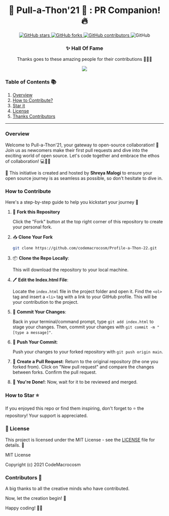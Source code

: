 


<div align="center">

# 🌟 Pull-a-Thon'21 🎉 : PR Companion! 🔥

</div>
<p align="center">
  <a href="https://github.com/CodeMacrocosm/Pull-a-Thon-21/stargazers">
    <img src="https://img.shields.io/github/stars/CodeMacrocosm/Pull-a-Thon-21?style=flat-square" alt="GitHub stars">
  </a>
  <a href="https://github.com/CodeMacrocosm/Pull-a-Thon-21/network">
    <img src="https://img.shields.io/github/forks/CodeMacrocosm/Pull-a-Thon-21?style=flat-square" alt="GitHub forks">
  </a>
  <a href="https://github.com/codemacrocosm/Pull-a-Thon-21/graphs/contributors">
    <img src="https://img.shields.io/github/contributors/codemacrocosm/Pull-a-Thon-21.svg" alt="GitHub contributors">
  </a>
  <img src="https://img.shields.io/github/license/CodeMacrocosm/Pull-a-Thon-21" alt="GitHub">
</p>

<div align="center">

### ✨ Hall Of Fame

Thanks goes to these amazing people for their contributions 🎉🎉🎉

<a href="https://github.com/codeMacrocosm/Pull-a-Thon-21/graphs/contributors">
  <img src="https://contrib.rocks/image?repo=codeMacrocosm/Pull-a-Thon-21" />
</a>

</div>




### Table of Contents 📚

1. [Overview](#overview)
3. [How to Contribute?](#how-to-contribute)
4. [Star it](#how-to-star-)
5. [License](#-license)
6. [Thanks Contributors](#contributors-)


---


### Overview

Welcome to Pull-a-Thon'21, your gateway to open-source collaboration! 🎉 Join us as newcomers make their first pull requests and dive into the exciting world of open source. Let's code together and embrace the ethos of collaboration! 💻🌟🙌

🌟 This initiative is created and hosted by **Shreya Malogi** to ensure your open source journey is as seamless as possible, so don't hesitate to dive in.

### How to Contribute 

Here's a step-by-step guide to help you kickstart your journey 🚀 

1. 🍴 **Fork this Repository** 

   Click the "Fork" button at the top right corner of this repository to create your personal fork.

2. 📥 **Clone Your Fork** 

   ```bash
   git clone https://github.com/codemacrocosm/Profile-a-Thon-22.git
   ```

3. 📦 **Clone the Repo Locally**:
   
   This will download the repository to your local machine.


4. 🖊️ **Edit the Index.html File**:

   Locate the `index.html` file in the project folder and open it. Find the `<ol>` tag and insert a `<li>` tag with a link to your GitHub profile. This will be your contribution to the project.

5. 💼 **Commit Your Changes**:
  
    Back in your terminal/command prompt, type `git add index.html` to stage your changes. Then, commit your changes with `git commit -m "[type a message]"`.

6. 🚀 **Push Your Commit**:

    Push your changes to your forked repository with `git push origin main`.

7. 🔄 **Create a Pull Request**:
      Return to the original repository (the one you forked from). Click on "New pull request" and compare the changes between forks. Confirm the pull request.

8. 🎉 **You're Done!**:
    Now, wait for it to be reviewed and merged.


### How to Star ⭐

If you enjoyed this repo or find them inspiring, don't forget to ⭐ the repository! Your support is appreciated.

### 📄 License

This project is licensed under the MIT License - see the [LICENSE](LICENSE) file for details. 📜

MIT License

Copyright (c) 2021 CodeMacrocosm



### Contributors 🙌

A big thanks to all the creative minds who have contributed.

Now, let the creation begin! 🎨

Happy coding! 🚀🎉
   





